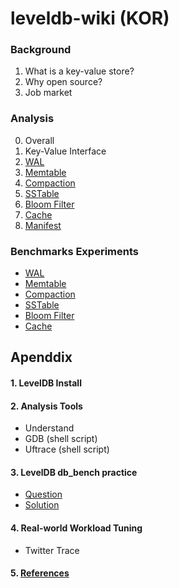 # leveldb-wiki (KOR)

### Background
1. What is a key-value store?
2. Why open source?
3. Job market

### Analysis
0. Overall
1. Key-Value Interface
2. [WAL](./analysis/wal.md)
3. [Memtable](./analysis/memtable.md)
4. [Compaction](./analysis/compaction.md)
5. [SSTable](./analysis/sstable.md)
6. [Bloom Filter](./analysis/bloomfilter.md)
7. [Cache](./analysis/cache.md)
8. [Manifest](./analysis/manifest.md)

### Benchmarks Experiments
- [WAL](./benchmarks/wal.md)
- [Memtable](./benchmarks/memtable.md)
- [Compaction](./benchmarks/compaction.md)
- [SSTable](./benchmarks/sstable.md)
- [Bloom Filter](./benchmarks/bloomfilter.md)
- [Cache](./benchmarks/cache.md)

## Apenddix
####  1. LevelDB Install
#### 2. Analysis Tools
* Understand
* GDB (shell script)
* Uftrace (shell script)
#### 3. LevelDB db_bench practice
* [Question](https://github.com/DKU-StarLab/leveldb-study/issues/6)
* [Solution](https://github.com/DKU-StarLab/leveldb-study/blob/main/introduction/homework_solution.md)
#### 4. Real-world Workload Tuning
- Twitter Trace
#### 5. [References](./references.md)
